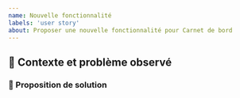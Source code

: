 ```yaml
---
name: Nouvelle fonctionnalité
labels: 'user story'
about: Proposer une nouvelle fonctionnalité pour Carnet de bord
---
```


## :thinking: Contexte et problème observé
<!--
> Décrire le problème observé, le contexte et en quoi une solution serait utile.
> ex: En tant que chargé d'orientation, j'ai besoin de connaître le capacité d'accueil d'un pro pour choisir le professionnel vers qui orienté un bénéficiaire.
-->

### :horse: Proposition de solution
<!--
ex: Dans la liste déroulante des référents, afficher le nombre de bénéficiaire suivi par le pro
-->

<!--
### :unicorn:  Solutions écartées
ex: Dans la liste déroulante des référents, afficher le nombre de place disponible est couteux car il nécessite que toute les structures  / pro indique leur capacité d'accueil.
-->
